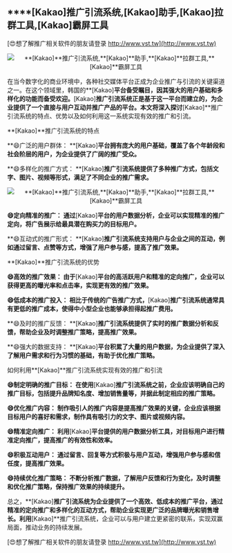 ## ****[Kakao]**推广引流系统,**[Kakao]**助手,**[Kakao]**拉群工具,**[Kakao]**霸屏工具**

[😍想了解推广相关软件的朋友请登录 http://www.vst.tw](http://www.vst.tw)

 <center><img src="https://vst.tw/MP4/tuiguang/png/2.png" alt="**[Kakao]**推广引流系统,**[Kakao]**助手,**[Kakao]**拉群工具,**[Kakao]**霸屏工具"></center>

在当今数字化的商业环境中，各种社交媒体平台正成为企业推广与引流的关键渠道之一。在这个领域里，韩国的**[Kakao]**平台备受瞩目，因其强大的用户基础和多样化的功能而备受欢迎。**[Kakao]**推广引流系统正是基于这一平台而建立的，为企业提供了一个直接与用户互动并推广产品的平台。本文将深入探讨**[Kakao]**推广引流系统的特点、优势以及如何利用这一系统实现有效的推广和引流。

**[Kakao]**推广引流系统的特点

**😄广泛的用户群体： **[Kakao]**平台拥有庞大的用户基础，覆盖了各个年龄段和社会阶层的用户，为企业提供了广阔的推广受众。**

**😄多样化的推广方式： **[Kakao]**推广引流系统提供了多种推广方式，包括文字、图片、视频等形式，满足了不同企业的推广需求。**

 <center><img src="https://vst.tw/MP4/tuiguang/png/8.png" alt="**[Kakao]**推广引流系统,**[Kakao]**助手,**[Kakao]**拉群工具,**[Kakao]**霸屏工具"></center>

**😄定向精准的推广： 通过**[Kakao]**平台的用户数据分析，企业可以实现精准的推广定向，将广告展示给最具潜在购买力的目标用户。**

**😄互动式的推广形式： **[Kakao]**推广引流系统支持用户与企业之间的互动，例如通过留言、点赞等方式，增强了用户参与感，提高了推广效果。**

**[Kakao]**推广引流系统的优势

**😄高效的推广效果： 由于**[Kakao]**平台的高活跃用户和精准的定向推广，企业可以获得更高的曝光率和点击率，实现更有效的推广效果。**

**😄低成本的推广投入： 相比于传统的广告推广方式，**[Kakao]**推广引流系统通常具有更低的推广成本，使得中小型企业也能够承担得起推广费用。**

**😄及时的推广反馈： **[Kakao]**推广引流系统提供了实时的推广数据分析和反馈，帮助企业及时调整推广策略，提高推广效果。**

**😄强大的数据支持： **[Kakao]**平台积累了大量的用户数据，为企业提供了深入了解用户需求和行为习惯的基础，有助于优化推广策略。**

如何利用**[Kakao]**推广引流系统实现有效的推广和引流

**😄制定明确的推广目标： 在使用**[Kakao]**推广引流系统之前，企业应该明确自己的推广目标，包括提升品牌知名度、增加销售量等，并据此制定相应的推广策略。**

**😄优化推广内容： 制作吸引人的推广内容是提高推广效果的关键，企业应该根据目标用户的喜好和需求，制作具有吸引力的文字、图片或视频内容。**

**😄精准定向推广： 利用**[Kakao]**平台提供的用户数据分析工具，对目标用户进行精准定向推广，提高推广的有效性和效率。**

**😄积极互动用户： 通过留言、回复等方式积极与用户互动，增强用户参与感和信任度，提高推广效果。**

**😄持续优化推广策略： 不断分析推广数据，了解用户反馈和行为变化，及时调整和优化推广策略，保持推广效果的持续提升。**

总之，**[Kakao]**推广引流系统为企业提供了一个高效、低成本的推广平台，通过精准的定向推广和多样化的互动方式，帮助企业实现更广泛的品牌曝光和销售增长。利用**[Kakao]**推广引流系统，企业可以与用户建立更紧密的联系，实现双赢局面，推动业务的持续发展。

[😍想了解推广相关软件的朋友请登录 http://www.vst.tw](http://www.vst.tw)




